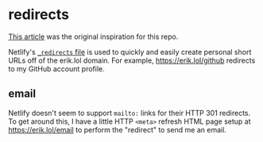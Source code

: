 # redirects

[This article](https://prince.dev/netlify-redirects) was the original inspiration for this repo.

Netlify's [`_redirects` file](https://docs.netlify.com/routing/redirects/#syntax-for-the-redirects-file) is used to quickly and easily create personal short URLs off of the erik.lol domain. For example, https://erik.lol/github redirects to my GitHub account profile.

## email

Netlify doesn't seem to support `mailto:` links for their HTTP 301 redirects. To get around this, I have a little HTTP `<meta>` refresh HTML page setup at https://erik.lol/email to perform the "redirect" to send me an email.
